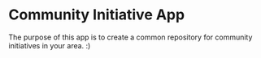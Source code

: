 # Community Initiative App

The purpose of this app is to create a common repository for community initiatives in your area. :)


